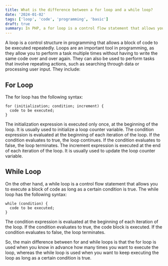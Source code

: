 ```yaml
---
title: What is the difference between a for loop and a while loop?
date: '2024-01-02'
tags: ['loop', 'code', 'programming', 'basic']
draft: true
summary: In PHP, a for loop is a control flow statement that allows you to execute a block of code a certain number of times.
---
```


A loop is a control structure in programming that allows a block of code to be executed repeatedly. Loops are an important tool in programming, as they allow you to perform a task multiple times without having to write the same code over and over again. They can also be used to perform tasks that involve repeating actions, such as searching through data or processing user input. They include:

## For Loop

The for loop has the following syntax:

```
for (initialization; condition; increment) {
  code to be executed;
}
```

The initialization expression is executed only once, at the beginning of the loop. It is usually used to initialize a loop counter variable. The condition expression is evaluated at the beginning of each iteration of the loop. If the condition evaluates to true, the loop continues. If the condition evaluates to false, the loop terminates. The increment expression is executed at the end of each iteration of the loop. It is usually used to update the loop counter variable.

## While Loop

On the other hand, a while loop is a control flow statement that allows you to execute a block of code as long as a certain condition is true. The while loop has the following syntax:

```
while (condition) {
  code to be executed;
}
```

The condition expression is evaluated at the beginning of each iteration of the loop. If the condition evaluates to true, the code block is executed. If the condition evaluates to false, the loop terminates.

So, the main difference between for and while loops is that the for loop is used when you know in advance how many times you want to execute the loop, whereas the while loop is used when you want to keep executing the loop as long as a certain condition is true.
